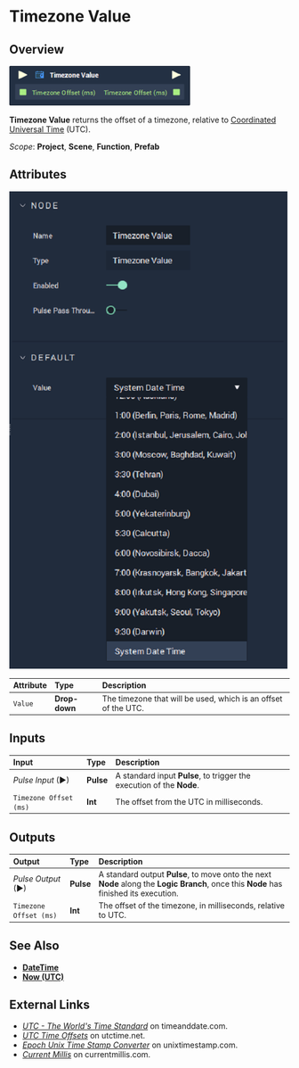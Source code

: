 # Timezone Value

## Overview

![The Timezone Value Node.](../../.gitbook/assets/node-timezone-value.png)

**Timezone Value** returns the offset of a timezone, relative to [Coordinated Universal Time](https://www.timeanddate.com/time/aboututc.html) \(UTC\).

*Scope*: **Project**, **Scene**, **Function**, **Prefab**

## Attributes

![The Timezone Value Node Attributes.](../../.gitbook/assets/node-timezone-value-attr.png)

| Attribute | Type | Description |
| :--- | :--- | :--- |
| `Value` | **Drop-down** | The timezone that will be used, which is an offset of the UTC. |

## Inputs

| Input | Type | Description |
| :--- | :--- | :--- |
| _Pulse Input_ \(►\) | **Pulse** | A standard input **Pulse**, to trigger the execution of the **Node**. |
| `Timezone Offset (ms)` | **Int** | The offset from the UTC in milliseconds. |

## Outputs

| Output | Type | Description |
| :--- | :--- | :--- |
| _Pulse Output_ \(►\) | **Pulse** | A standard output **Pulse**, to move onto the next **Node** along the **Logic Branch**, once this **Node** has finished its execution. |
| `Timezone Offset (ms)` | **Int** | The offset of the timezone, in milliseconds, relative to UTC. |

## See Also

* [**DateTime**](./)
* [**Now \(UTC\)**](https://docs.incari.com/incari-studio/toolbox/datetime/now-utc)

## External Links

* [_UTC - The World's Time Standard_](https://www.timeanddate.com/time/aboututc.html) on timeanddate.com.
* [_UTC Time Offsets_](https://www.utctime.net/utc-time-zone-offsets) on utctime.net.
* [_Epoch Unix Time Stamp Converter_](https://www.unixtimestamp.com/) on unixtimestamp.com.
* [_Current Millis_](https://currentmillis.com/) on currentmillis.com.

